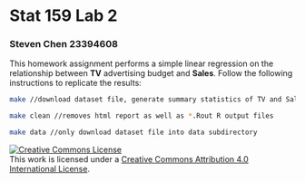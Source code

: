 # Stat 159  Lab 2
### Steven Chen 23394608

This homework assignment performs a simple linear regression on the relationship between **TV** advertising budget and **Sales**. Follow the following instructions to replicate the results:

```bash
make //download dataset file, generate summary statistics of TV and Sales, generate linear model, and create report in HTML format

make clean //removes html report as well as *.Rout R output files

make data //only download dataset file into data subdirectory
```

<a rel="license" href="http://creativecommons.org/licenses/by/4.0/"><img alt="Creative Commons License" style="border-width:0" src="https://i.creativecommons.org/l/by/4.0/88x31.png" /></a><br />This work is licensed under a <a rel="license" href="http://creativecommons.org/licenses/by/4.0/">Creative Commons Attribution 4.0 International License</a>.
